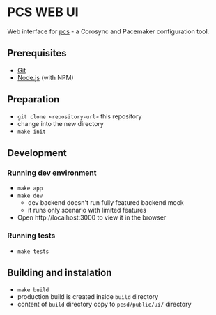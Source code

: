 # PCS WEB UI

Web interface for [pcs](https://github.com/ClusterLabs/pcs) - a Corosync and
Pacemaker configuration tool.

## Prerequisites

* [Git](http://git-scm.com/)
* [Node.js](http://nodejs.org/) (with NPM)

## Preparation

* `git clone <repository-url>` this repository
* change into the new directory
* `make init`

## Development
### Running dev environment

* `make app`
* `make dev`
    * dev backend doesn't run fully featured backend mock
    * it runs only scenario with limited features
* Open http://localhost:3000 to view it in the browser

### Running tests

* `make tests`

## Building and instalation

* `make build`
* production build is created inside `build` directory
* content of `build` directory copy to `pcsd/public/ui/` directory
